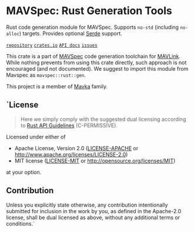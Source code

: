 MAVSpec: Rust Generation Tools
==============================

Rust code generation module for MAVSpec. Supports `no-std` (including `no-alloc`) targets. Provides optional
[Serde](https://serde.rs) support.

[`repository`](https://gitlab.com/mavka/libs/mavspec)
[`crates.io`](https://crates.io/crates/mavspec)
[`API docs`](https://docs.rs/mavspec/latest/mavspec/)
[`issues`](https://gitlab.com/mavka/libs/mavspec/-/issues)

This crate is a part of [MAVSpec](https://gitlab.com/mavka/libs/mavinspect) code generation toolchain for
[MAVLink](https://mavlink.io/en/). While nothing prevents from using this crate directly, such approach
is not encouraged (and not documented). We suggest to import this module from Mavspec as `mavspec::rust::gen`.

This project is a member of [Mavka](https://mavka.gitlab.io/home/) family.

`License
-------

> Here we simply comply with the suggested dual licensing according to
> [Rust API Guidelines](https://rust-lang.github.io/api-guidelines/about.html) (C-PERMISSIVE).

Licensed under either of

* Apache License, Version 2.0
  ([LICENSE-APACHE](../LICENSE-APACHE) or http://www.apache.org/licenses/LICENSE-2.0)
* MIT license
  ([LICENSE-MIT](../LICENSE-MIT) or http://opensource.org/licenses/MIT)

at your option.

Contribution
------------

Unless you explicitly state otherwise, any contribution intentionally submitted
for inclusion in the work by you, as defined in the Apache-2.0 license, shall be
dual licensed as above, without any additional terms or conditions.`
